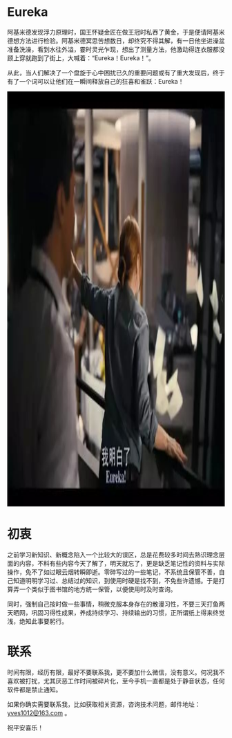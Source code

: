 # Eureka

阿基米德发现浮力原理时，国王怀疑金匠在做王冠时私吞了黄金，于是便请阿基米德想方法进行检验。阿基米德冥思苦想数日，却终究不得其解，有一日他坐进澡盆准备洗澡，看到水往外溢，霎时灵光乍现，想出了测量方法，他激动得连衣服都没顾上穿就跑到了街上，大喊着：“Eureka！Eureka！”。

从此，当人们解决了一个盘旋于心中困扰已久的重要问题或有了重大发现后，终于有了一个词可以让他们在一瞬间释放自己的狂喜和雀跃：Eureka！

<div align=center>
	<img width = '1280' height ='960' src ="./assets/Eureka.jpg" alt="Eureka"/>
</div>

# 初衷

之前学习新知识、新概念陷入一个比较大的误区，总是花费较多时间去熟识理念层面的内容，不料有些内容今天了解了，明天就忘了，更是缺乏笔记性的资料与实际操作，免不了如过眼云烟转瞬即逝。零碎写过的一些笔记，不系统且保管不善，自己知道明明学习过、总结过的知识，到使用时硬是找不到，不免些许遗憾。于是打算弄一个类似于图书馆的地方统一保管，以便使用时及时查询。

同时，强制自己按时做一些事情，稍微克服本身存在的散漫习性，不要三天打鱼两天晒网，巩固习得性成果，养成持续学习、持续输出的习惯，正所谓纸上得来终觉浅，绝知此事要躬行。

# 联系

时间有限，经历有限，最好不要联系我，更不要加什么微信，没有意义。何况我不喜欢被打扰，尤其厌恶工作时间被碎片化，至今手机一直都是处于静音状态，任何软件都是禁止通知。

如果你确实需要联系我，比如获取相关资源，咨询技术问题，邮件地址：yves1012@163.com 。

祝平安喜乐！